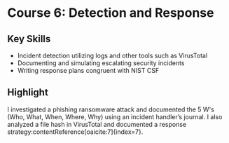 # Course 6: Detection and Response

## Key Skills
- Incident detection utilizing logs and other tools such as VirusTotal
- Documenting and simulating escalating security incidents
- Writing response plans congruent with NIST CSF

## Highlight
I investigated a phishing ransomware attack and documented the 5 W's (Who, What, When, Where, Why) using an incident handler’s journal. I also analyzed a file hash in VirusTotal and documented a response strategy:contentReference[oaicite:7]{index=7}.
